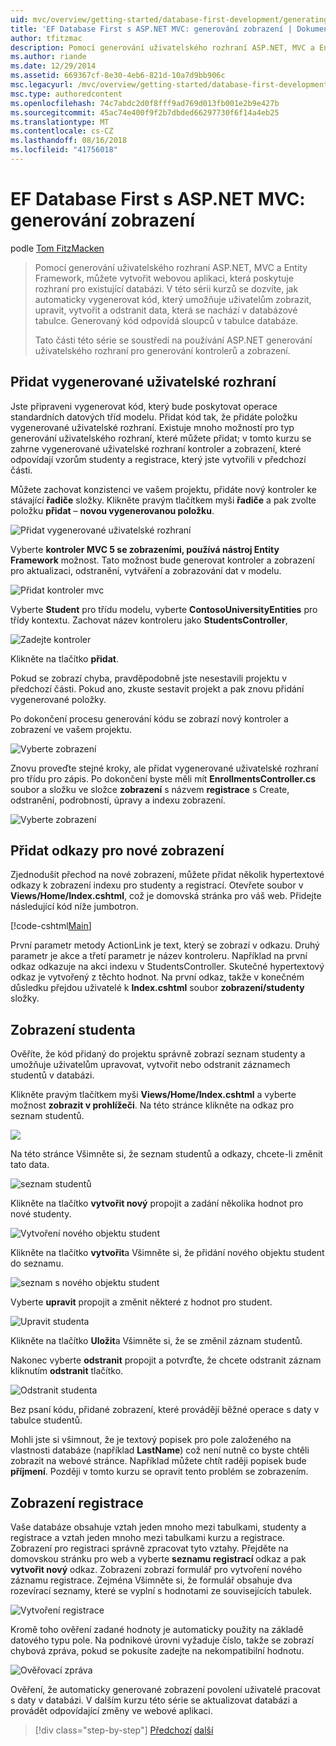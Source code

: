 ```yaml
---
uid: mvc/overview/getting-started/database-first-development/generating-views
title: 'EF Database First s ASP.NET MVC: generování zobrazení | Dokumentace Microsoftu'
author: tfitzmac
description: Pomocí generování uživatelského rozhraní ASP.NET, MVC a Entity Framework, můžete vytvořit webovou aplikaci, která poskytuje rozhraní pro existující databázi. Tento kurz seri...
ms.author: riande
ms.date: 12/29/2014
ms.assetid: 669367cf-8e30-4eb6-821d-10a7d9bb906c
msc.legacyurl: /mvc/overview/getting-started/database-first-development/generating-views
msc.type: authoredcontent
ms.openlocfilehash: 74c7abdc2d0f8fff9ad769d013fb001e2b9e427b
ms.sourcegitcommit: 45ac74e400f9f2b7dbded66297730f6f14a4eb25
ms.translationtype: MT
ms.contentlocale: cs-CZ
ms.lasthandoff: 08/16/2018
ms.locfileid: "41756018"
---
```

<a name="ef-database-first-with-aspnet-mvc-generating-views"></a>EF Database First s ASP.NET MVC: generování zobrazení
====================
podle [Tom FitzMacken](https://github.com/tfitzmac)

> Pomocí generování uživatelského rozhraní ASP.NET, MVC a Entity Framework, můžete vytvořit webovou aplikaci, která poskytuje rozhraní pro existující databázi. V této sérii kurzů se dozvíte, jak automaticky vygenerovat kód, který umožňuje uživatelům zobrazit, upravit, vytvořit a odstranit data, která se nachází v databázové tabulce. Generovaný kód odpovídá sloupců v tabulce databáze.
> 
> Tato části této série se soustředí na používání ASP.NET generování uživatelského rozhraní pro generování kontrolerů a zobrazení.


## <a name="add-scaffold"></a>Přidat vygenerované uživatelské rozhraní

Jste připraveni vygenerovat kód, který bude poskytovat operace standardních datových tříd modelu. Přidat kód tak, že přidáte položku vygenerované uživatelské rozhraní. Existuje mnoho možností pro typ generování uživatelského rozhraní, které můžete přidat; v tomto kurzu se zahrne vygenerované uživatelské rozhraní kontroler a zobrazení, které odpovídají vzorům studenty a registrace, který jste vytvořili v předchozí části.

Můžete zachovat konzistenci ve vašem projektu, přidáte nový kontroler ke stávající **řadiče** složky. Klikněte pravým tlačítkem myši **řadiče** a pak zvolte položku **přidat** – **novou vygenerovanou položku**.

![Přidat vygenerované uživatelské rozhraní](generating-views/_static/image1.png)

Vyberte **kontroler MVC 5 se zobrazeními, používá nástroj Entity Framework** možnost. Tato možnost bude generovat kontroler a zobrazení pro aktualizaci, odstranění, vytváření a zobrazování dat v modelu.

![Přidat kontroler mvc](generating-views/_static/image2.png)

Vyberte **Student** pro třídu modelu, vyberte **ContosoUniversityEntities** pro třídy kontextu. Zachovat název kontroleru jako **StudentsController**,

![Zadejte kontroler](generating-views/_static/image3.png)

Klikněte na tlačítko **přidat**.

Pokud se zobrazí chyba, pravděpodobně jste nesestavili projektu v předchozí části. Pokud ano, zkuste sestavit projekt a pak znovu přidání vygenerované položky.

Po dokončení procesu generování kódu se zobrazí nový kontroler a zobrazení ve vašem projektu.

![Vyberte zobrazení](generating-views/_static/image4.png)

Znovu proveďte stejné kroky, ale přidat vygenerované uživatelské rozhraní pro třídu pro zápis. Po dokončení byste měli mít **EnrollmentsController.cs** soubor a složku ve složce **zobrazení** s názvem **registrace** s Create, odstranění, podrobností, úpravy a indexu zobrazení.

![Vyberte zobrazení](generating-views/_static/image5.png)

## <a name="add-links-to-new-views"></a>Přidat odkazy pro nové zobrazení

Zjednodušit přechod na nové zobrazení, můžete přidat několik hypertextové odkazy k zobrazení indexu pro studenty a registrací. Otevřete soubor v **Views/Home/Index.cshtml**, což je domovská stránka pro váš web. Přidejte následující kód níže jumbotron.

[!code-cshtml[Main](generating-views/samples/sample1.cshtml)]

První parametr metody ActionLink je text, který se zobrazí v odkazu. Druhý parametr je akce a třetí parametr je název kontroleru. Například na první odkaz odkazuje na akci indexu v StudentsController. Skutečné hypertextový odkaz je vytvořený z těchto hodnot. Na první odkaz, takže v konečném důsledku přejdou uživatelé k **Index.cshtml** soubor **zobrazení/studenty** složky.

## <a name="display-student-views"></a>Zobrazení studenta

Ověříte, že kód přidaný do projektu správně zobrazí seznam studenty a umožňuje uživatelům upravovat, vytvořit nebo odstranit záznamech studentů v databázi.

Klikněte pravým tlačítkem myši **Views/Home/Index.cshtml** a vyberte možnost **zobrazit v prohlížeči**. Na této stránce klikněte na odkaz pro seznam studentů.

![](generating-views/_static/image6.png)

Na této stránce Všimněte si, že seznam studentů a odkazy, chcete-li změnit tato data.

![seznam studentů](generating-views/_static/image7.png)

Klikněte na tlačítko **vytvořit nový** propojit a zadání několika hodnot pro nové studenty.

![Vytvoření nového objektu student](generating-views/_static/image8.png)

Klikněte na tlačítko **vytvořit**a Všimněte si, že přidání nového objektu student do seznamu.

![seznam s nového objektu student](generating-views/_static/image9.png)

Vyberte **upravit** propojit a změnit některé z hodnot pro student.

![Upravit studenta](generating-views/_static/image10.png)

Klikněte na tlačítko **Uložit**a Všimněte si, že se změnil záznam studentů.

Nakonec vyberte **odstranit** propojit a potvrďte, že chcete odstranit záznam kliknutím **odstranit** tlačítko.

![Odstranit studenta](generating-views/_static/image11.png)

Bez psaní kódu, přidané zobrazení, které provádějí běžné operace s daty v tabulce studentů.

Mohli jste si všimnout, že je textový popisek pro pole založeného na vlastnosti databáze (například **LastName**) což není nutně co byste chtěli zobrazit na webové stránce. Například můžete chtít raději popisek bude **příjmení**. Později v tomto kurzu se opravit tento problém se zobrazením.

## <a name="display-enrollment-views"></a>Zobrazení registrace

Vaše databáze obsahuje vztah jeden mnoho mezi tabulkami, studenty a registrace a vztah jeden mnoho mezi tabulkami kurzu a registrace. Zobrazení pro registraci správně zpracovat tyto vztahy. Přejděte na domovskou stránku pro web a vyberte **seznamu registrací** odkaz a pak **vytvořit nový** odkaz. Zobrazení zobrazí formulář pro vytvoření nového záznamu registrace. Zejména Všimněte si, že formulář obsahuje dva rozevírací seznamy, které se vyplní s hodnotami ze souvisejících tabulek.

![Vytvoření registrace](generating-views/_static/image12.png)

Kromě toho ověření zadané hodnoty je automaticky použity na základě datového typu pole. Na podnikové úrovni vyžaduje číslo, takže se zobrazí chybová zpráva, pokud se pokusíte zadejte na nekompatibilní hodnotu.

![Ověřovací zpráva](generating-views/_static/image13.png)

Ověření, že automaticky generované zobrazení povolení uživatelé pracovat s daty v databázi. V dalším kurzu této série se aktualizovat databázi a provádět odpovídající změny ve webové aplikaci.

> [!div class="step-by-step"]
> [Předchozí](creating-the-web-application.md)
> [další](changing-the-database.md)

